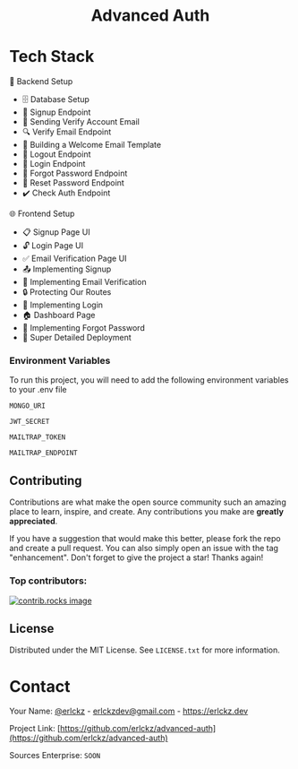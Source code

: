<h1 align="center">Advanced Auth</h1>




<!-- TECH STACK -->
# Tech Stack

🔧 Backend Setup
-   🗄️ Database Setup
-   🔐 Signup Endpoint
-   📧 Sending Verify Account Email
-   🔍 Verify Email Endpoint
-   📄 Building a Welcome Email Template
-   🚪 Logout Endpoint
-   🔑 Login Endpoint
-   🔄 Forgot Password Endpoint
-   🔁 Reset Password Endpoint
-   ✔️ Check Auth Endpoint

 🌐 Frontend Setup
-   📋 Signup Page UI
-   🔓 Login Page UI
-   ✅ Email Verification Page UI
-   📤 Implementing Signup
-   📧 Implementing Email Verification
-   🔒 Protecting Our Routes
-   🔑 Implementing Login
-   🏠 Dashboard Page
-   🔄 Implementing Forgot Password
-   🚀 Super Detailed Deployment


<!-- Env Variables -->
### Environment Variables

To run this project, you will need to add the following environment variables to your .env file

`MONGO_URI`

`JWT_SECRET`

`MAILTRAP_TOKEN`

`MAILTRAP_ENDPOINT`

<!-- CONTRIBUTING -->
## Contributing

Contributions are what make the open source community such an amazing place to learn, inspire, and create. Any contributions you make are **greatly appreciated**.

If you have a suggestion that would make this better, please fork the repo and create a pull request. You can also simply open an issue with the tag "enhancement".
Don't forget to give the project a star! Thanks again!

### Top contributors:

<a href="https://github.com/erlckz/advanced-auth/graphs/contributors">
  <img src="https://cdn.discordapp.com/attachments/1274864327270072432/1302042450503929856/Contribuitors.png?ex=6726ad06&is=67255b86&hm=df29d4eddf1a0d1e5d21955583868804ac3681953002ce1a7cb2b13b2d96a490&" alt="contrib.rocks image" />
</a>

<p align="right"></p>


<!-- LICENSE -->
## License

Distributed under the MIT License. See `LICENSE.txt` for more information.

<p align="right"></p>



<!-- CONTACT -->
# Contact

Your Name: [@erlckz](https://www.instagram.com/erlckz) - erlckzdev@gmail.com - https://erlckz.dev

Project Link: [https://github.com/erlckz/advanced-auth](https://github.com/erlckz/advanced-auth)

Sources Enterprise: `SOON`

<p align="right"></p>

